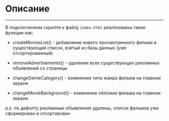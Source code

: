 # Описание

------
В подключенном скрипте к файлу `index.html` реализованы такие функции как:

- createMoviesList() - добавление нового просмотренного фильма в существующий список, взятый из базы данных (уже отсортированный)


- removeAdvertisements() - удаление всех существующих рекламных объявлений со страницы


- changeGenreCategory() - изменение типа жанра фильма на главном экране


- changeMovieBackground() - изменение обложки фильма на главном экране


p.s. по дефолту рекламные объявления удалены, список фильмов уже сформирован и отсортирован